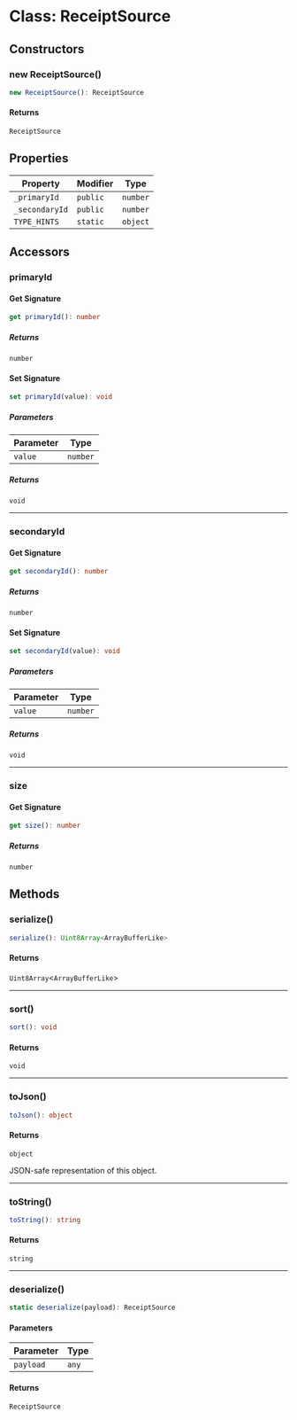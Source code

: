 # Class: ReceiptSource

## Constructors

### new ReceiptSource()

```ts
new ReceiptSource(): ReceiptSource
```

#### Returns

`ReceiptSource`

## Properties

| Property | Modifier | Type |
| ------ | ------ | ------ |
| <a id="_primaryid"></a> `_primaryId` | `public` | `number` |
| <a id="_secondaryid"></a> `_secondaryId` | `public` | `number` |
| <a id="type_hints"></a> `TYPE_HINTS` | `static` | `object` |

## Accessors

### primaryId

#### Get Signature

```ts
get primaryId(): number
```

##### Returns

`number`

#### Set Signature

```ts
set primaryId(value): void
```

##### Parameters

| Parameter | Type |
| ------ | ------ |
| `value` | `number` |

##### Returns

`void`

***

### secondaryId

#### Get Signature

```ts
get secondaryId(): number
```

##### Returns

`number`

#### Set Signature

```ts
set secondaryId(value): void
```

##### Parameters

| Parameter | Type |
| ------ | ------ |
| `value` | `number` |

##### Returns

`void`

***

### size

#### Get Signature

```ts
get size(): number
```

##### Returns

`number`

## Methods

### serialize()

```ts
serialize(): Uint8Array<ArrayBufferLike>
```

#### Returns

`Uint8Array`&lt;`ArrayBufferLike`&gt;

***

### sort()

```ts
sort(): void
```

#### Returns

`void`

***

### toJson()

```ts
toJson(): object
```

#### Returns

`object`

JSON-safe representation of this object.

***

### toString()

```ts
toString(): string
```

#### Returns

`string`

***

### deserialize()

```ts
static deserialize(payload): ReceiptSource
```

#### Parameters

| Parameter | Type |
| ------ | ------ |
| `payload` | `any` |

#### Returns

`ReceiptSource`
